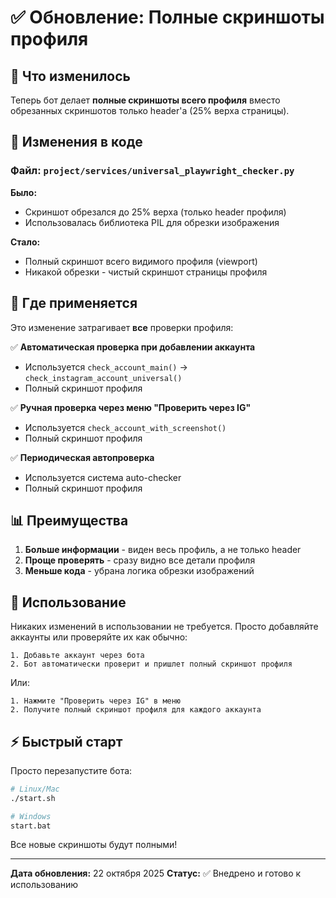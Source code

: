 # ✅ Обновление: Полные скриншоты профиля

## 🎯 Что изменилось

Теперь бот делает **полные скриншоты всего профиля** вместо обрезанных скриншотов только header'а (25% верха страницы).

## 📸 Изменения в коде

### Файл: `project/services/universal_playwright_checker.py`

**Было:**
- Скриншот обрезался до 25% верха (только header профиля)
- Использовалась библиотека PIL для обрезки изображения

**Стало:**
- Полный скриншот всего видимого профиля (viewport)
- Никакой обрезки - чистый скриншот страницы профиля

## 🔧 Где применяется

Это изменение затрагивает **все** проверки профиля:

✅ **Автоматическая проверка при добавлении аккаунта**
- Используется `check_account_main()` → `check_instagram_account_universal()`
- Полный скриншот профиля

✅ **Ручная проверка через меню "Проверить через IG"**
- Используется `check_account_with_screenshot()`
- Полный скриншот профиля

✅ **Периодическая автопроверка**
- Используется система auto-checker
- Полный скриншот профиля

## 📊 Преимущества

1. **Больше информации** - виден весь профиль, а не только header
2. **Проще проверять** - сразу видно все детали профиля
3. **Меньше кода** - убрана логика обрезки изображений

## 🚀 Использование

Никаких изменений в использовании не требуется. Просто добавляйте аккаунты или проверяйте их как обычно:

```
1. Добавьте аккаунт через бота
2. Бот автоматически проверит и пришлет полный скриншот профиля
```

Или:

```
1. Нажмите "Проверить через IG" в меню
2. Получите полный скриншот профиля для каждого аккаунта
```

## ⚡ Быстрый старт

Просто перезапустите бота:

```bash
# Linux/Mac
./start.sh

# Windows
start.bat
```

Все новые скриншоты будут полными!

---

**Дата обновления:** 22 октября 2025
**Статус:** ✅ Внедрено и готово к использованию

